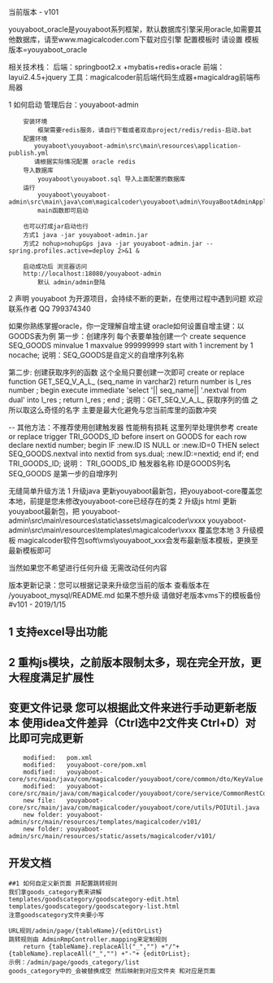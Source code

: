 当前版本 - v101

youyaboot_oracle是youyaboot系列框架，默认数据库引擎采用oracle,如需要其他数据库，请至www.magicalcoder.com下载对应引擎
配置模板时 请设置 模板版本=youyaboot_oracle

相关技术栈：
后端：springboot2.x +mybatis+redis+oracle
前端：layui2.4.5+jquery
工具：magicalcoder前后端代码生成器+magicaldrag前端布局器

1 如何启动
    管理后台：youyaboot-admin
        
        安装环境
            框架需要redis服务，请自行下载或者双击project/redis/redis-启动.bat
        配置环境
           youyaboot\youyaboot-admin\src\main\resources\application-publish.yml
           请根据实际情况配置 oracle redis
        导入数据库
            youyaboot\youyaboot.sql 导入上面配置的数据库
        运行
            youyaboot\youyaboot-admin\src\main\java\com\magicalcoder\youyaboot\admin\YouyaBootAdminApplication.java
            main函数即可启动
        
        也可以打成jar启动也行
        方式1 java -jar youyaboot-admin.jar
        方式2 nohup>nohupGps java -jar youyaboot-admin.jar --spring.profiles.active=deploy 2>&1 &
        
        启动成功后 浏览器访问
        http://localhost:18080/youyaboot-admin
            默认 admin/admin登陆
        
2 声明
    youyaboot 为开源项目，会持续不断的更新，在使用过程中遇到问题 欢迎联系作者 QQ 799374340

如果你熟练掌握oracle，你一定理解自增主键
oracle如何设置自增主键：以GOODS表为例
第一步：创建序列 每个表要单独创建一个
    create sequence SEQ_GOODS
    minvalue 1
    maxvalue 999999999
    start with 1
    increment by 1
    nocache;
说明：SEQ_GOODS是自定义的自增序列名称

第二步: 创建获取序列的函数 这个全局只要创建一次即可
    create or replace function GET_SEQ_V_A_L_ (seq_name in varchar2) return number
    is
      l_res number ;
      begin
        execute immediate 'select '|| seq_name|| '.nextval from dual' into l_res ;
        return l_res ;
      end ;
说明：GET_SEQ_V_A_L_ 获取序列的值 之所以取这么奇怪的名字 主要是最大化避免与您当前库里的函数冲突

  
-- 其他方法：不推荐使用创建触发器 性能稍有损耗 这里列举处理供参考
create or replace trigger TRI_GOODS_ID
  before insert on GOODS
  for each row
declare
  nextid number;
begin
  IF :new.ID IS NULL or :new.ID=0 THEN 
    select SEQ_GOODS.nextval
    into nextid
    from sys.dual;
    :new.ID:=nextid;
  end if;
end TRI_GOODS_ID;
说明：  TRI_GOODS_ID 触发器名称
        ID是GOODS列名
        SEQ_GOODS 是第一步的自增序列


无缝简单升级方法 
1 升级java 
    更新youyaboot最新包，把youyaboot-core覆盖您本地，前提是您未修改youyaboot-core已经存在的类
2  升级js html
    更新youyaboot最新包，把
     youyaboot-admin\src\main\resources\static\assets\magicalcoder\vxxx 
     youyaboot-admin\src\main\resources\templates\magicalcoder\vxxx
     覆盖您本地
3 升级模板
    magicalcoder软件包soft\vms\youyaboot_xxx会发布最新版本模板，更换至最新模板即可

当然如果您不希望进行任何升级 无需改动任何内容

版本更新记录：您可以根据记录来升级您当前的版本 查看版本在 /youyaboot_mysql/README.md 如果不想升级 请做好老版本vms下的模板备份
#v101 - 2019/1/15
## 1 支持excel导出功能 
## 2 重构js模块，之前版本限制太多，现在完全开放，更大程度满足扩展性
## 变更文件记录  您可以根据此文件来进行手动更新老版本 使用idea文件差异（Ctrl选中2文件夹 Ctrl+D）对比即可完成更新
        modified:   pom.xml
        modified:   youyaboot-core/pom.xml
        modified:   youyaboot-core/src/main/java/com/magicalcoder/youyaboot/core/common/dto/KeyValue.java
        modified:   youyaboot-core/src/main/java/com/magicalcoder/youyaboot/core/service/CommonRestController.java
        new file:   youyaboot-core/src/main/java/com/magicalcoder/youyaboot/core/utils/POIUtil.java
        new folder: youyaboot-admin/src/main/resources/templates/magicalcoder/v101/
        new folder: youyaboot-admin/src/main/resources/static/assets/magicalcoder/v101/

## 开发文档
    ##1 如何自定义新页面 并配置跳转规则
    我们拿goods_category表来讲解
    templates/goodscategory/goodscategory-edit.html
    templates/goodscategory/goodscategory-list.html
    注意goodscategory文件夹要小写
    
    URL规则/admin/page/{tableName}/{editOrList}
    跳转规则由 AdminRmpController.mapping来定制规则
        return {tableName}.replaceAll("_","") +"/"+ {tableName}.replaceAll("_","") +"-"+ {editOrList};
    示例：/admin/page/goods_category/list
    goods_category中的_会被替换成空 然后映射到对应文件夹 和对应是页面
